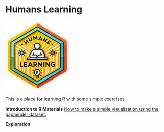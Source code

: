 # Humans Learning
<img src="https://github.com/EnCompass-Worldwide/Humans-Learning/blob/main/prep/humanslearning.png" width = "200"> 

This is a place for learning R with some simple exercises. 

**Introduction to R Materials**
[How to make a simple visualization using the gapminder dataset.](https://encompass-worldwide.github.io/Humans-Learning/lesson1_gapminder.html)


**Exploration**
